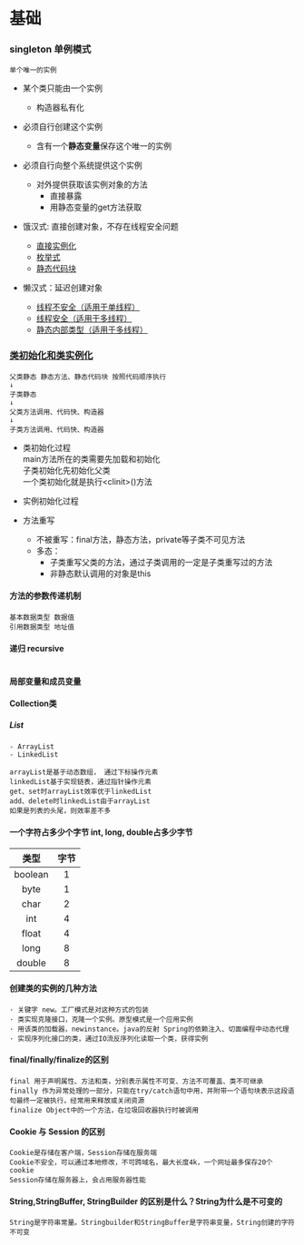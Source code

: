 基础
==
### singleton 单例模式
    单个唯一的实例
+ 某个类只能由一个实例
    * 构造器私有化
+ 必须自行创建这个实例
    * 含有一个**静态变量**保存这个唯一的实例
+ 必须自行向整个系统提供这个实例
    * 对外提供获取该实例对象的方法
        * 直接暴露
        * 用静态变量的get方法获取
    
+ 饿汉式: 直接创建对象，不存在线程安全问题
    + [直接实例化](src/singleton/Singleton1.java)
    + [枚举式](src/singleton/Singleton2.java)
    + [静态代码块](src/singleton/Singleton3.java)
+ 懒汉式：延迟创建对象
    + [线程不安全（适用于单线程）](src/singleton/Singleton4.java)
    + [线程安全（适用于多线程）](src/singleton/Singleton5.java)
    + [静态内部类型（适用于多线程）](src/singleton/Singleton6.java)
### [类初始化和类实例化](src/initAndInstantiate/Son.java)
    父类静态 静态方法、静态代码块 按照代码顺序执行
    ↓
    子类静态
    ↓
    父类方法调用、代码快、构造器
    ↓
    子类方法调用、代码快、构造器        

- 类初始化过程  
    main方法所在的类需要先加载和初始化  
    子类初始化先初始化父类  
    一个类初始化就是执行\<clinit>\()方法
- 实例初始化过程

- 方法重写
    - 不被重写：final方法，静态方法，private等子类不可见方法
    - 多态：  
        - 子类重写父类的方法，通过子类调用的一定是子类重写过的方法
        - 非静态默认调用的对象是this
#### 方法的参数传递机制
    基本数据类型 数据值
    引用数据类型 地址值

#### 递归 recursive
```java

```

#### 局部变量和成员变量

#### Collection类
##### List
    - ArrayList
    - LinkedList

    arrayList是基于动态数组， 通过下标操作元素
    linkedList基于实现链表，通过指针操作元素
    get、set时arrayList效率优于linkedList
    add、delete时linkedList由于arrayList
    如果是列表的头尾，则效率差不多
        
#### 一个字符占多少个字节 int, long, double占多少字节
|  类型  | 字节  |
| :---: | :---: |
|boolean | 1 |
|byte |1|
|char |2|
|int |4|
|float |4|
|long |8|
|double |8|
#### 创建类的实例的几种方法
    · 关键字 new。工厂模式是对这种方式的包装
    · 类实现克隆接口，克隆一个实例。原型模式是一个应用实例
    · 用该类的加载器，newinstance。java的反射 Spring的依赖注入、切面编程中动态代理
    · 实现序列化接口的类，通过IO流反序列化读取一个类，获得实例
#### final/finally/finalize的区别
    final 用于声明属性、方法和类，分别表示属性不可变、方法不可覆盖、类不可继承
    finally 作为异常处理的一部分，只能在try/catch语句中用，并附带一个语句块表示这段语句最终一定被执行，经常用来释放或关闭资源
    finalize Object中的一个方法，在垃圾回收器执行时被调用
#### Cookie 与 Session 的区别
```
Cookie是存储在客户端，Session存储在服务端
Cookie不安全，可以通过本地修改，不可跨域名，最大长度4k，一个网址最多保存20个cookie
Session存储在服务器上，会占用服务器性能
```
#### String,StringBuffer, StringBuilder 的区别是什么？String为什么是不可变的
```
String是字符串常量。Stringbuilder和StringBuffer是字符串变量，String创建的字符不可变
```

